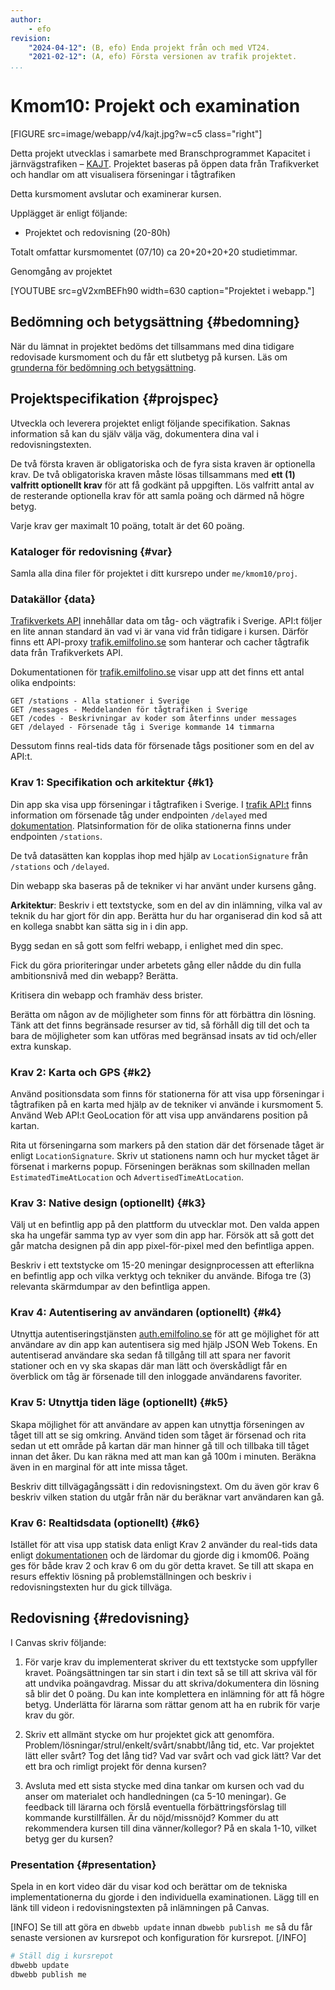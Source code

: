 ```yaml
---
author:
    - efo
revision:
    "2024-04-12": (B, efo) Enda projekt från och med VT24.
    "2021-02-12": (A, efo) Första versionen av trafik projektet.
...
```

Kmom10: Projekt och examination
==================================

[FIGURE src=image/webapp/v4/kajt.jpg?w=c5 class="right"]

Detta projekt utvecklas i samarbete med Branschprogrammet Kapacitet i järnvägstrafiken – [KAJT](https://kajt.org/). Projektet baseras på öppen data från Trafikverket och handlar om att visualisera förseningar i tågtrafiken

Detta kursmoment avslutar och examinerar kursen.

Upplägget är enligt följande:

* Projektet och redovisning (20-80h)

Totalt omfattar kursmomentet (07/10) ca 20+20+20+20 studietimmar.

Genomgång av projektet

[YOUTUBE src=gV2xmBEFh90 width=630 caption="Projektet i webapp."]



Bedömning och betygsättning {#bedomning}
--------------------------------------------------------------------

När du lämnat in projektet bedöms det tillsammans med dina tidigare redovisade kursmoment och du får ett slutbetyg på kursen. Läs om [grunderna för bedömning och betygsättning](kurser/bedomning-och-betygsattning).



Projektspecifikation {#projspec}
--------------------------------------------------------------------

Utveckla och leverera projektet enligt följande specifikation. Saknas information så kan du själv välja väg, dokumentera dina val i redovisningstexten.

De två första kraven är obligatoriska och de fyra sista kraven är optionella krav. De två obligatoriska kraven måste lösas tillsammans med **ett (1) valfritt optionellt krav** för att få godkänt på uppgiften. Lös valfritt antal av de resterande optionella krav för att samla poäng och därmed nå högre betyg.

Varje krav ger maximalt 10 poäng, totalt är det 60 poäng.



### Kataloger för redovisning {#var}

Samla alla dina filer för projektet i ditt kursrepo under `me/kmom10/proj`.



### Datakällor {data}

[Trafikverkets API](https://api.trafikinfo.trafikverket.se/) innehållar data om tåg- och vägtrafik i Sverige. API:t följer en lite annan standard än vad vi är vana vid från tidigare i kursen. Därför finns ett API-proxy [trafik.emilfolino.se](https://trafik.emilfolino.se/) som hanterar och cacher tågtrafik data från Trafikverkets API.

Dokumentationen för [trafik.emilfolino.se](https://trafik.emilfolino.se/) visar upp att det finns ett antal olika endpoints:

```
GET /stations - Alla stationer i Sverige
GET /messages - Meddelanden för tågtrafiken i Sverige
GET /codes - Beskrivningar av koder som återfinns under messages
GET /delayed - Försenade tåg i Sverige kommande 14 timmarna
```

Dessutom finns real-tids data för försenade tågs positioner som en del av API:t.



### Krav 1: Specifikation och arkitektur {#k1}

Din app ska visa upp förseningar i tågtrafiken i Sverige. I [trafik API:t](https://trafik.emilfolino.se/) finns information om försenade tåg under endpointen `/delayed` med [dokumentation](https://trafik.emilfolino.se/#delayed). Platsinformation för de olika stationerna finns under endpointen `/stations`.

De två datasätten kan kopplas ihop med hjälp av `LocationSignature` från `/stations` och `/delayed`.

Din webapp ska baseras på de tekniker vi har använt under kursens gång.

__Arkitektur__: Beskriv i ett textstycke, som en del av din inlämning, vilka val av teknik du har gjort för din app. Berätta hur du har organiserad din kod så att en kollega snabbt kan sätta sig in i din app.

Bygg sedan en så gott som felfri webapp, i enlighet med din spec.

Fick du göra prioriteringar under arbetets gång eller nådde du din fulla ambitionsnivå med din webapp? Berätta.

Kritisera din webapp och framhäv dess brister.

Berätta om någon av de möjligheter som finns för att förbättra din lösning. Tänk att det finns begränsade resurser av tid, så förhåll dig till det och ta bara de möjligheter som kan utföras med begränsad insats av tid och/eller extra kunskap.



### Krav 2: Karta och GPS {#k2}

Använd positionsdata som finns för stationerna för att visa upp förseningar i tågtrafiken på en karta med hjälp av de tekniker vi använde i kursmoment 5. Använd Web API:t GeoLocation för att visa upp användarens position på kartan.

Rita ut förseningarna som markers på den station där det försenade tåget är enligt `LocationSignature`. Skriv ut stationens namn och hur mycket tåget är försenat i markerns popup. Förseningen beräknas som skillnaden mellan `EstimatedTimeAtLocation` och `AdvertisedTimeAtLocation`.



### Krav 3: Native design (optionellt) {#k3}

Välj ut en befintlig app på den plattform du utvecklar mot. Den valda appen ska ha ungefär samma typ av vyer som din app har. Försök att så gott det går matcha designen på din app pixel-för-pixel med den befintliga appen.

Beskriv i ett textstycke om 15-20 meningar designprocessen att efterlikna en befintlig app och vilka verktyg och tekniker du använde. Bifoga tre (3) relevanta skärmdumpar av den befintliga appen.



### Krav 4: Autentisering av användaren (optionellt) {#k4}

Utnyttja autentiseringstjänsten [auth.emilfolino.se](https://auth.emilfolino.se) för att ge möjlighet för att användare av din app kan autentisera sig med hjälp JSON Web Tokens. En autentiserad användare ska sedan få tillgång till att spara ner favorit stationer och en vy ska skapas där man lätt och överskådligt får en överblick om tåg är försenade till den inloggade användarens favoriter.



### Krav 5: Utnyttja tiden läge (optionellt) {#k5}

Skapa möjlighet för att användare av appen kan utnyttja förseningen av tåget till att se sig omkring. Använd tiden som tåget är försenad och rita sedan ut ett område på kartan där man hinner gå till och tillbaka till tåget innan det åker. Du kan räkna med att man kan gå 100m i minuten. Beräkna även in en marginal för att inte missa tåget.

Beskriv ditt tillvägagångssätt i din redovisningstext. Om du även gör krav 6 beskriv vilken station du utgår från när du beräknar vart användaren kan gå.



### Krav 6: Realtidsdata (optionellt) {#k6}

Istället för att visa upp statisk data enligt Krav 2 använder du real-tids data enligt [dokumentationen](https://trafik.emilfolino.se/#live) och de lärdomar du gjorde dig i kmom06. Poäng ges för både krav 2 och krav 6 om du gör detta kravet. Se till att skapa en resurs effektiv lösning på problemställningen och beskriv i redovisningstexten hur du gick tillväga.




Redovisning {#redovisning}
--------------------------------------------------------------------

I Canvas skriv följande:

1. För varje krav du implementerat skriver du ett textstycke som uppfyller kravet. Poängsättningen tar sin start i din text så se till att skriva väl för att undvika poängavdrag. Missar du att skriva/dokumentera din lösning så blir det 0 poäng. Du kan inte komplettera en inlämning för att få högre betyg. Underlätta för lärarna som rättar genom att ha en rubrik för varje krav du gör.

1. Skriv ett allmänt stycke om hur projektet gick att genomföra. Problem/lösningar/strul/enkelt/svårt/snabbt/lång tid, etc. Var projektet lätt eller svårt? Tog det lång tid? Vad var svårt och vad gick lätt? Var det ett bra och rimligt projekt för denna kursen?

1. Avsluta med ett sista stycke med dina tankar om kursen och vad du anser om materialet och handledningen (ca 5-10 meningar). Ge feedback till lärarna och förslå eventuella förbättringsförslag till kommande kurstillfällen. Är du nöjd/missnöjd? Kommer du att rekommendera kursen till dina vänner/kollegor? På en skala 1-10, vilket betyg ger du kursen?



### Presentation {#presentation}

Spela in en kort video där du visar kod och berättar om de tekniska implementationerna du gjorde i den individuella examinationen. Lägg till en länk till videon i redovisningstexten på inlämningen på Canvas.



[INFO]
Se till att göra en `dbwebb update` innan `dbwebb publish me` så du får senaste versionen av kursrepot och konfiguration för kursrepot.
[/INFO]

```bash
# Ställ dig i kursrepot
dbwebb update
dbwebb publish me
```

